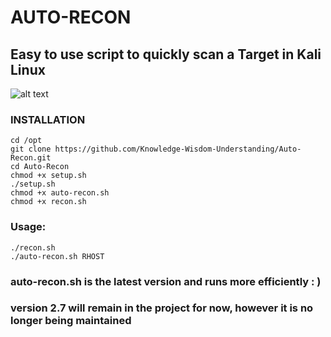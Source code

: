 # AUTO-RECON
## Easy to use script to quickly scan a Target in Kali Linux

![alt text]()


### INSTALLATION
```
cd /opt
git clone https://github.com/Knowledge-Wisdom-Understanding/Auto-Recon.git
cd Auto-Recon
chmod +x setup.sh
./setup.sh
chmod +x auto-recon.sh
chmod +x recon.sh
```

### Usage:
```
./recon.sh
./auto-recon.sh RHOST
```
### auto-recon.sh is the latest version and runs more efficiently : )
### version 2.7 will remain in the project for now, however it is no longer being maintained

